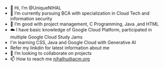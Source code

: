 - 👋 Hi, I’m @UniqueNIHAL
- 👀 I’m currently pursuing BCA with specialization in Cloud Tech and information security
- 🌱 I’m good with project management, C Programming, Java ,and HTML
- ☁️ I have basic knowledge of Google Cloud Platform, participated in multiple Google Cloud Study Jams
- I'm learning CSS, Java and Google Cloud with Generative AI
- Refer my linkdin for latest information about me
- 💞️ I’m looking to collaborate on projects
- 📫 How to reach me nihalhu@acm.org

<!---
UniqueNIHAL/UniqueNIHAL is a ✨ special ✨ repository because its `README.md` (this file) appears on your GitHub profile.
You can click the Preview link to take a look at your changes.
--->
